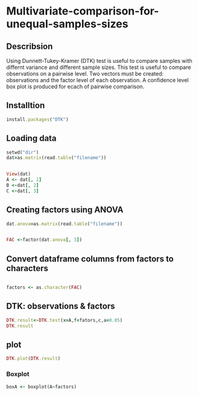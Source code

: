 # Multivariate-comparison-for-unequal-samples-sizes

## Describsion

Using Dunnett-Tukey-Kramer (DTK) test is useful to compare samples with differnt variance and different sample sizes. This test is useful to compare observations on a pairwise level. Two vectors must be created: observations and the factor level of each observation. A confidence level box plot is produced for ecach of pairwise comparison. 

## Installtion 

```ruby
install.packages("DTK")

```

## Loading  data
```ruby
setwd("dir")
dat=as.matrix(read.table("filename"))


View(dat)
A <- dat[, 1]
B <-dat[, 2]
C <-dat[, 3]
```
##  Creating factors using ANOVA
```ruby
dat.anova=as.matrix(read.table("filename"))


FAC <-factor(dat.anova[, 3])

```

## Convert dataframe columns from factors to characters
 ```ruby
 
factors <- as.character(FAC)


```

## DTK: observations & factors
```ruby
DTK.result<-DTK.test(x=A,f=fators,c,a=0.05)
DTK.result

```

## plot
```ruby
DTK.plot(DTK.result)
```
### Boxplot
```ruby
boxA <- boxplot(A~factors)

```







